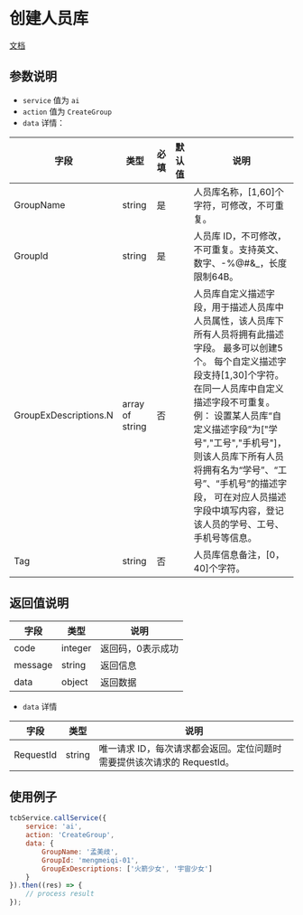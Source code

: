 # 创建人员库

[文档](https://cloud.tencent.com/document/product/867/32794)

## 参数说明

* `service` 值为 `ai`
* `action` 值为 `CreateGroup`
* `data` 详情：

| 字段 | 类型 | 必填 | 默认值 | 说明
| --- | --- | --- | --- | ---
| GroupName | string | 是 | | 人员库名称，[1,60]个字符，可修改，不可重复。
| GroupId | string | 是 | | 人员库 ID，不可修改，不可重复。支持英文、数字、-%@#&_，长度限制64B。
| GroupExDescriptions.N	 | array of string | 否 | | 人员库自定义描述字段，用于描述人员库中人员属性，该人员库下所有人员将拥有此描述字段。 最多可以创建5个。 每个自定义描述字段支持[1,30]个字符。 在同一人员库中自定义描述字段不可重复。 例： 设置某人员库“自定义描述字段”为["学号","工号","手机号"]， 则该人员库下所有人员将拥有名为“学号”、“工号”、“手机号”的描述字段， 可在对应人员描述字段中填写内容，登记该人员的学号、工号、手机号等信息。
| Tag | string | 否 | | 人员库信息备注，[0，40]个字符。

## 返回值说明

 字段 | 类型 | 说明
| --- | --- | ---
| code | integer | 返回码，0表示成功
| message | string | 返回信息
| data | object | 返回数据

* `data` 详情

 字段 | 类型 | 说明
| --- | --- | ---
| RequestId | string | 唯一请求 ID，每次请求都会返回。定位问题时需要提供该次请求的 RequestId。


## 使用例子

```js
tcbService.callService({
    service: 'ai',
    action: 'CreateGroup',
    data: {
        GroupName: '孟美歧',
        GroupId: 'mengmeiqi-01',
        GroupExDescriptions: ['火箭少女', '宇宙少女']
    }
}).then((res) => {
    // process result
});
```